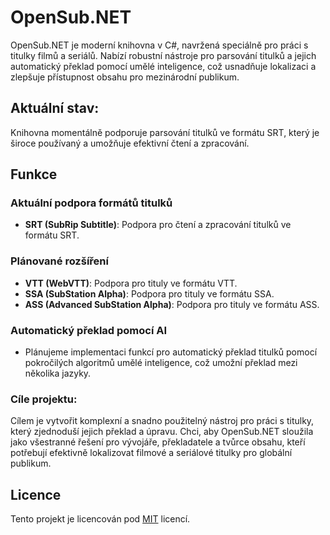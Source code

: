 # OpenSub.NET

OpenSub.NET je moderní knihovna v C#, navržená speciálně pro práci s titulky filmů a seriálů. Nabízí robustní nástroje pro parsování titulků a jejich automatický překlad pomocí umělé inteligence, což usnadňuje lokalizaci a zlepšuje přístupnost obsahu pro mezinárodní publikum.

## Aktuální stav:
Knihovna momentálně podporuje parsování titulků ve formátu SRT, který je široce používaný a umožňuje efektivní čtení a zpracování.

## Funkce

### Aktuální podpora formátů titulků
- **SRT (SubRip Subtitle)**: Podpora pro čtení a zpracování titulků ve formátu SRT.

### Plánované rozšíření
- **VTT (WebVTT)**: Podpora pro tituly ve formátu VTT.
- **SSA (SubStation Alpha)**: Podpora pro tituly ve formátu SSA.
- **ASS (Advanced SubStation Alpha)**: Podpora pro tituly ve formátu ASS.

### Automatický překlad pomocí AI
- Plánujeme implementaci funkcí pro automatický překlad titulků pomocí pokročilých algoritmů umělé inteligence, což umožní překlad mezi několika jazyky.

### Cíle projektu:
Cílem je vytvořit komplexní a snadno použitelný nástroj pro práci s titulky, který zjednoduší jejich překlad a úpravu. Chci, aby OpenSub.NET sloužila jako všestranné řešení pro vývojáře, překladatele a tvůrce obsahu, kteří potřebují efektivně lokalizovat filmové a seriálové titulky pro globální publikum.

## Licence

Tento projekt je licencován pod [MIT](https://choosealicense.com/licenses/mit/) licencí.
